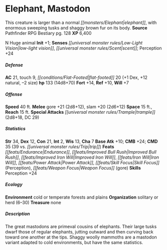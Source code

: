 ﻿---
cssclass: [monsters]
title1: Elephant, Mastodon
desc_short: This creature is larger than a normal elephant, with enormous sweeping
  tusks and shaggy brown fur on its body.
title2: Mastodon
CR: 9
sources:
- name: Pathfinder RPG Bestiary
  page: 128
  link: http://paizo.com/products/btpy8auu?Pathfinder-Roleplaying-Game-Bestiary
XP: 6400
alignment: N
size: Huge
type: animal
initiative:
  bonus: 1
senses:
  low-light vision: true
  scent: true
AC:
  AC: 21
  touch: 9
  flat_footed: 20
  components:
    dex: 1
    natural: 12
    size: -2
HP:
  HP: 133
  long: 14d8+70
saves:
  fort: 14
  ref: 10
  will: 7
speeds:
  base: 40
attacks:
  melee:
  - - text: gore +21 (2d8+12)
      entries:
      - - damage: 2d8+12
      attack: gore
      bonus:
      - 21
    - text: slam +20 (2d6+12)
      entries:
      - - damage: 2d6+12
      attack: slam
      bonus:
      - 20
  special:
  - trample (2d8+18, DC 29)
space: 15
reach: 15
ability_scores:
  STR: 34
  DEX: 12
  CON: 21
  INT: 2
  WIS: 13
  CHA: 7
BAB: 10
CMB: 24
CMD: 35
CMD_other: 39 vs. trip
feats:
- name: Endurance
- name: Improved Bull Rush
- name: Improved Iron Will
- name: Iron Will
- name: Power Attack
- name: Skill Focus (Perception)
- name: Weapon Focus (gore)
skills:
  Perception: 24
ecology:
  environment: cold or temperate forests and plains
  organization: solitary or herd (6-30)
  treasure_type: none
desc_long: The great mastodons are primeval cousins of elephants. Their large tusks
  dwarf those of regular elephants, jutting outward and then curving back toward one
  another at the tips. Shaggy woolly mammoths are a mastodon variant adapted to cold
  environments, but have the same statistics.

---

# Elephant, Mastodon
This creature is larger than a normal _[[monsters/Elephant|elephant]]_, with enormous sweeping tusks and shaggy brown fur on its body.
**Source** Pathfinder RPG Bestiary pg. 128
**XP** 6,400

N Huge animal
**Init** +1; **Senses** _[[universal monster rules/Low-Light Vision|low-light vision]]_, _[[universal monster rules/Scent|scent]]_; Perception +24

##### Defense

**AC** 21, touch 9, _[[conditions/Flat-Footed|flat-footed]]_ 20 (+1 Dex, +12 natural, –2 size)
**hp** 133 (14d8+70)
**Fort** +14, **Ref** +10, **Will** +7

##### Offense
**Speed** 40 ft.
**Melee** gore +21 (2d8+12), slam +20 (2d6+12)
**Space** 15 ft., **Reach** 15 ft.
**Special Attacks** _[[universal monster rules/Trample|trample]]_ (2d8+18, DC 29)

##### Statistics
**Str** 34, **Dex** 12, **Con** 21, **Int** 2, **Wis** 13, **Cha** 7
**Base Atk** +10; **CMB** +24; **CMD** 35 (39 vs. _[[universal monster rules/Trip|trip]]_)
**Feats** _[[feats/Endurance|Endurance]]_, _[[feats/Improved Bull Rush|Improved Bull Rush]]_, _[[feats/Improved Iron Will|Improved Iron Will]]_, _[[feats/Iron Will|Iron Will]]_, _[[feats/Power Attack|Power Attack]]_, _[[feats/Skill Focus|Skill Focus]]_ (Perception), _[[feats/Weapon Focus|Weapon Focus]]_ (gore)
**Skills** Perception +24

##### Ecology

**Environment** cold or temperate forests and plains
**Organization** solitary or herd (6–30)
**Treasure** none

##### Description

The great mastodons are primeval cousins of elephants. Their large tusks dwarf those of regular elephants, jutting outward and then curving back toward one another at the tips. Shaggy woolly mammoths are a mastodon variant adapted to cold environments, but have the same statistics.